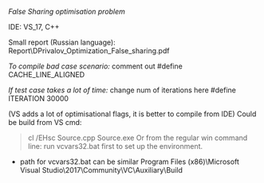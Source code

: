 *False Sharing optimisation problem*

IDE: VS_17, C++

Small report (Russian language): Report\DPrivalov_Optimization_False_sharing.pdf 

*To compile bad case scenario:*
comment out #define CACHE_LINE_ALIGNED

*If test case takes a lot of time:*
change num of iterations here #define ITERATION 30000

(VS adds a lot of optimisational flags, it is better to compile from IDE)
Could be build from VS cmd:
> cl /EHsc Source.cpp
> Source.exe
Or from the regular win command line:
run vcvars32.bat first to set up the environment.
* path for vcvars32.bat can be similar Program Files (x86)\Microsoft Visual Studio\2017\Community\VC\Auxiliary\Build
